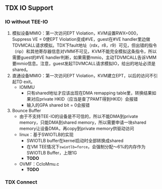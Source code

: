 ## TDX IO Support

### IO without TEE-IO

1. 模拟设备MMIO：第一次访问EPT Violation，KVM设置RWX=000，Suppress VE = 0使EPT Violation变成#VE，guest在#VE handler里边做TDVMCALL请求模拟。TDX下fault地址（rdx，r8，r9）可见，但出错的指令（rip）和其他寄存器信息对VMM不可见，KVM不能完全模拟这条指令，所以需要guest的#VE handler判断，如果需要mmio，主动TDVMCALL告诉VMM要mmio信息。注意，guest发起TDVMCALL请求模拟IO，给出的地址必须是shared。
2. 直通设备MMIO：第一次访问EPT Violation，KVM建立EPT，以后的访问不引起TD exit。
   - IOMMU
     - 只有shared地址才应该出现在DMA remapping table里，转换结果如果对应private HKID（应当是查了PAMT得到HKID）会报错
     - 输入的GPA shared bit = 0会报错
3. Bounce Buffer
   - 由于不支持TEE-IO的设备是不可信的，所以不能DMA到private memory，只能DMA到shared memory，所以需要申请一块shared memory让设备DMA，再copy到private memory供驱动访问
   - linux：基于SWIOTLB的实现
     - SWIOTLB buffer在kernel启动时全部转换成shared
     - 在VM TEE情况下`swiotlb=force`，会强制分配～6%的内存作为SWIOTLB Buffer，上限1G
     - **TODO**
   - OVMF：CcIoMmu.c
     - **TODO**

### TDX Connect

